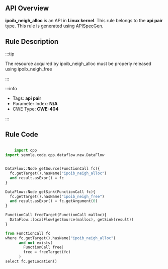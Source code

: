 ---
---


## API Overview
**ipoib_neigh_alloc** is an API in **Linux kernel**. This rule belongs to the **api pair** type. This rule is generated using [APISpecGen](../../tools/APISpecGen).
## Rule Description

:::tip

The resource acquired by ipoib_neigh_alloc must be properly released using ipoib_neigh_free

:::

:::info

- Tags: **api pair**
- Parameter Index: **N/A**
- CWE Type: **CWE-404**

:::

## Rule Code
```python

    import cpp
import semmle.code.cpp.dataflow.new.DataFlow


DataFlow::Node getSource(FunctionCall fc){
  fc.getTarget().hasName("ipoib_neigh_alloc")
  and result.asExpr() = fc
}

DataFlow::Node getSink(FunctionCall fc){
  fc.getTarget().hasName("ipoib_neigh_free")
  and result.asExpr() = fc.getArgument(0)
}

FunctionCall freeTarget(FunctionCall malloc){
  DataFlow::localFlow(getSource(malloc), getSink(result))
}

from FunctionCall fc
where fc.getTarget().hasName("ipoib_neigh_alloc")
      and not exists(
        FunctionCall free| 
        free = freeTarget(fc)
      )
select fc.getLocation()

    
```